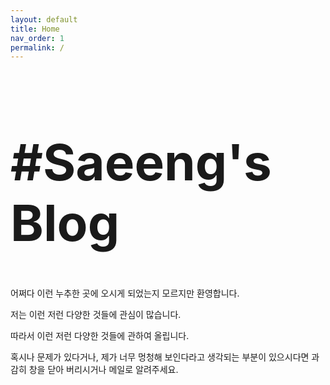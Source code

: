 ```yaml
---
layout: default
title: Home
nav_order: 1
permalink: /
---
```

<p><h1  style="font-size:80px !important"> #Saeeng's Blog</h1>
어쩌다 이런 누추한 곳에 오시게 되었는지 모르지만 환영합니다.

</p>


저는 이런 저런 다양한 것들에 관심이 많습니다.

따라서 이런 저런 다양한 것들에 관하여 올립니다.

혹시나 문제가 있다거나, 제가 너무 멍청해 보인다라고 생각되는 부분이 있으시다면 과감히 창을 닫아 버리시거나 메일로 알려주세요.